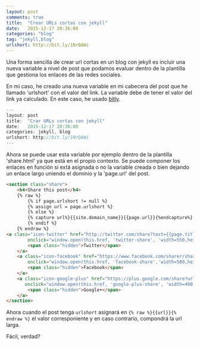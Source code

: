 ```yaml
---
layout: post
comments: true
title:  "Crear URLs cortas con jekyll"
date:   2015-12-17 20:36:00
categories: "blog"
tag: "jekyll,blog"
urlshort: http://bit.ly/1NrQAWi
---
```

Una forma sencilla de crear url cortas en un blog con jekyll es incluir una nueva variable a nivel de post que podamos evaluar dentro de la plantilla que gestiona los enlaces de las redes sociales. 

En mi caso, he creado una nueva variable en mi cabecera del post que he llamado 'urlshort' con el valor del link. La variable debe de tener el valor del link ya calculado. En este caso, he usado [bitly](https://bitly.com/).

```javascript
---
layout: post
title:  "Crar URLs cortas con jekyll"
date:   2015-12-17 20:36:00
categories: jekyll, blog
urlshort: http://bit.ly/1NrQAWi
---
```

Ahora se puede usar esta variable por ejemplo dentro de la plantilla 'share.html' ya que está en el propio contexto. Se puede componer los enlaces en función si extá asignada o no la variable creada o bien dejando un enlace largo uniendo el dominio y la 'page.url' del post.


```html
<section class="share">
    <h4>Share this post</h4>
    {% raw %}
        {% if page.urlshort != null %}
        {% assign url = page.urlshort %}
        {% else %}    
        {% capture url%}{{site.domain_name}}{{page.url}}{%endcapture%}        
        {% endif %}
    {% endraw %} 
<a class="icon-twitter" href="http://twitter.com/share?text={{page.title}}&amp;url={% raw %}{{url}}{% endraw %}"
        onclick="window.open(this.href, 'twitter-share', 'width=550,height=235');return false;">
        <span class="hidden">Twitter</span>
    </a>
    <a class="icon-facebook" href="https://www.facebook.com/sharer/sharer.php?u={% raw %}{{url}}{% endraw %}"
        onclick="window.open(this.href, 'facebook-share','width=580,height=296');return false;">
        <span class="hidden">Facebook</span>
    </a>
    <a class="icon-google-plus" href="https://plus.google.com/share?url={% raw %}{{url}}{% endraw %}"
       onclick="window.open(this.href, 'google-plus-share', 'width=490,height=530');return false;">
        <span class="hidden">Google+</span>
    </a>
</section>
```

Ahora cuando el post tenga `urlshort` asignará en `{% raw %}{{url}}{% endraw %}` el valor corresponiente y en caso contrario, compondrá la url larga.

Fácil, verdad?
